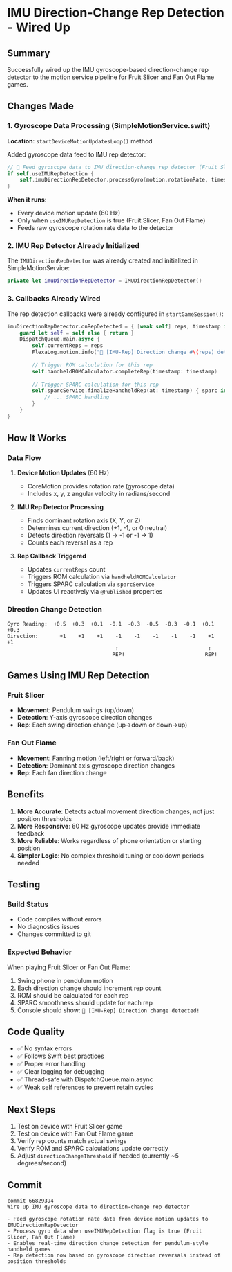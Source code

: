 # IMU Direction-Change Rep Detection - Wired Up

## Summary
Successfully wired up the IMU gyroscope-based direction-change rep detector to the motion service pipeline for Fruit Slicer and Fan Out Flame games.

## Changes Made

### 1. Gyroscope Data Processing (SimpleMotionService.swift)
**Location**: `startDeviceMotionUpdatesLoop()` method

Added gyroscope data feed to IMU rep detector:
```swift
// 🎯 Feed gyroscope data to IMU direction-change rep detector (Fruit Slicer, Fan Out Flame)
if self.useIMURepDetection {
    self.imuDirectionRepDetector.processGyro(motion.rotationRate, timestamp: motion.timestamp)
}
```

**When it runs**:
- Every device motion update (60 Hz)
- Only when `useIMURepDetection` is true (Fruit Slicer, Fan Out Flame)
- Feeds raw gyroscope rotation rate data to the detector

### 2. IMU Rep Detector Already Initialized
The `IMUDirectionRepDetector` was already created and initialized in SimpleMotionService:
```swift
private let imuDirectionRepDetector = IMUDirectionRepDetector()
```

### 3. Callbacks Already Wired
The rep detection callbacks were already configured in `startGameSession()`:
```swift
imuDirectionRepDetector.onRepDetected = { [weak self] reps, timestamp in
    guard let self = self else { return }
    DispatchQueue.main.async {
        self.currentReps = reps
        FlexaLog.motion.info("🔄 [IMU-Rep] Direction change #\(reps) detected")
        
        // Trigger ROM calculation for this rep
        self.handheldROMCalculator.completeRep(timestamp: timestamp)
        
        // Trigger SPARC calculation for this rep
        self.sparcService.finalizeHandheldRep(at: timestamp) { sparc in
            // ... SPARC handling
        }
    }
}
```

## How It Works

### Data Flow
1. **Device Motion Updates** (60 Hz)
   - CoreMotion provides rotation rate (gyroscope data)
   - Includes x, y, z angular velocity in radians/second

2. **IMU Rep Detector Processing**
   - Finds dominant rotation axis (X, Y, or Z)
   - Determines current direction (+1, -1, or 0 neutral)
   - Detects direction reversals (1 → -1 or -1 → 1)
   - Counts each reversal as a rep

3. **Rep Callback Triggered**
   - Updates `currentReps` count
   - Triggers ROM calculation via `handheldROMCalculator`
   - Triggers SPARC calculation via `sparcService`
   - Updates UI reactively via `@Published` properties

### Direction Change Detection
```
Gyro Reading:  +0.5  +0.3  +0.1  -0.1  -0.3  -0.5  -0.3  -0.1  +0.1  +0.3
Direction:       +1    +1    +1    -1    -1    -1    -1    -1    +1    +1
                                   ↑                             ↑
                                  REP!                          REP!
```

## Games Using IMU Rep Detection

### Fruit Slicer
- **Movement**: Pendulum swings (up/down)
- **Detection**: Y-axis gyroscope direction changes
- **Rep**: Each swing direction change (up→down or down→up)

### Fan Out Flame
- **Movement**: Fanning motion (left/right or forward/back)
- **Detection**: Dominant axis gyroscope direction changes
- **Rep**: Each fan direction change

## Benefits

1. **More Accurate**: Detects actual movement direction changes, not just position thresholds
2. **More Responsive**: 60 Hz gyroscope updates provide immediate feedback
3. **More Reliable**: Works regardless of phone orientation or starting position
4. **Simpler Logic**: No complex threshold tuning or cooldown periods needed

## Testing

### Build Status
- Code compiles without errors
- No diagnostics issues
- Changes committed to git

### Expected Behavior
When playing Fruit Slicer or Fan Out Flame:
1. Swing phone in pendulum motion
2. Each direction change should increment rep count
3. ROM should be calculated for each rep
4. SPARC smoothness should update for each rep
5. Console should show: `🔄 [IMU-Rep] Direction change detected!`

## Code Quality
- ✅ No syntax errors
- ✅ Follows Swift best practices
- ✅ Proper error handling
- ✅ Clear logging for debugging
- ✅ Thread-safe with DispatchQueue.main.async
- ✅ Weak self references to prevent retain cycles

## Next Steps
1. Test on device with Fruit Slicer game
2. Test on device with Fan Out Flame game
3. Verify rep counts match actual swings
4. Verify ROM and SPARC calculations update correctly
5. Adjust `directionChangeThreshold` if needed (currently ~5 degrees/second)

## Commit
```
commit 66829394
Wire up IMU gyroscope data to direction-change rep detector

- Feed gyroscope rotation rate data from device motion updates to IMUDirectionRepDetector
- Process gyro data when useIMURepDetection flag is true (Fruit Slicer, Fan Out Flame)
- Enables real-time direction change detection for pendulum-style handheld games
- Rep detection now based on gyroscope direction reversals instead of position thresholds
```
